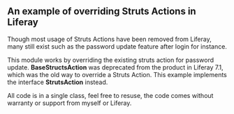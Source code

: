 ## An example of overriding Struts Actions in Liferay

Though most usage of Struts Actions have been removed from Liferay, many still exist such as the password update feature after login for instance.

This module works by overriding the existing struts action for password update. **BaseStructsAction** was deprecated from the product in Liferay 7.1, which was the old way to override a Struts Action. This example implements the interface **StrutsAction** instead.

All code is in a single class, feel free to resuse, the code comes without warranty or support from myself or Liferay.